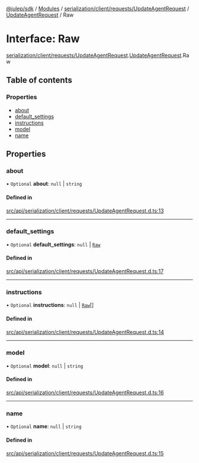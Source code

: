 [@julep/sdk](../README.md) / [Modules](../modules.md) / [serialization/client/requests/UpdateAgentRequest](../modules/serialization_client_requests_UpdateAgentRequest.md) / [UpdateAgentRequest](../modules/serialization_client_requests_UpdateAgentRequest.UpdateAgentRequest.md) / Raw

# Interface: Raw

[serialization/client/requests/UpdateAgentRequest](../modules/serialization_client_requests_UpdateAgentRequest.md).[UpdateAgentRequest](../modules/serialization_client_requests_UpdateAgentRequest.UpdateAgentRequest.md).Raw

## Table of contents

### Properties

- [about](serialization_client_requests_UpdateAgentRequest.UpdateAgentRequest.Raw.md#about)
- [default\_settings](serialization_client_requests_UpdateAgentRequest.UpdateAgentRequest.Raw.md#default_settings)
- [instructions](serialization_client_requests_UpdateAgentRequest.UpdateAgentRequest.Raw.md#instructions)
- [model](serialization_client_requests_UpdateAgentRequest.UpdateAgentRequest.Raw.md#model)
- [name](serialization_client_requests_UpdateAgentRequest.UpdateAgentRequest.Raw.md#name)

## Properties

### about

• `Optional` **about**: ``null`` \| `string`

#### Defined in

[src/api/serialization/client/requests/UpdateAgentRequest.d.ts:13](https://github.com/julep-ai/samantha-monorepo/blob/9aefd53/sdks/js/src/api/serialization/client/requests/UpdateAgentRequest.d.ts#L13)

___

### default\_settings

• `Optional` **default\_settings**: ``null`` \| [`Raw`](serialization_types_AgentDefaultSettings.AgentDefaultSettings.Raw.md)

#### Defined in

[src/api/serialization/client/requests/UpdateAgentRequest.d.ts:17](https://github.com/julep-ai/samantha-monorepo/blob/9aefd53/sdks/js/src/api/serialization/client/requests/UpdateAgentRequest.d.ts#L17)

___

### instructions

• `Optional` **instructions**: ``null`` \| [`Raw`](serialization_types_Instruction.Instruction.Raw.md)[]

#### Defined in

[src/api/serialization/client/requests/UpdateAgentRequest.d.ts:14](https://github.com/julep-ai/samantha-monorepo/blob/9aefd53/sdks/js/src/api/serialization/client/requests/UpdateAgentRequest.d.ts#L14)

___

### model

• `Optional` **model**: ``null`` \| `string`

#### Defined in

[src/api/serialization/client/requests/UpdateAgentRequest.d.ts:16](https://github.com/julep-ai/samantha-monorepo/blob/9aefd53/sdks/js/src/api/serialization/client/requests/UpdateAgentRequest.d.ts#L16)

___

### name

• `Optional` **name**: ``null`` \| `string`

#### Defined in

[src/api/serialization/client/requests/UpdateAgentRequest.d.ts:15](https://github.com/julep-ai/samantha-monorepo/blob/9aefd53/sdks/js/src/api/serialization/client/requests/UpdateAgentRequest.d.ts#L15)

